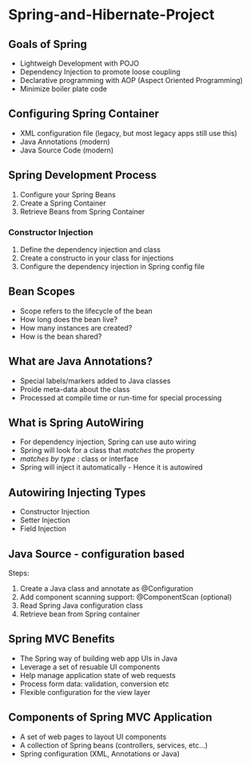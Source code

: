# Spring-and-Hibernate-Project

## Goals of Spring
* Lightweigh Development with POJO
* Dependency Injection to promote loose coupling
* Declarative programming with AOP (Aspect Oriented Programming)
* Minimize boiler plate code

## Configuring Spring Container
* XML configuration file (legacy, but most legacy apps still use this)
* Java Annotations (modern)
* Java Source Code (modern)

## Spring Development Process
1. Configure your Spring Beans
2. Create a Spring Container
3. Retrieve Beans from Spring Container

### Constructor Injection
1. Define the dependency injection and class
2. Create a constructo in your class for injections
3. Configure the dependency injection in Spring config file

## Bean Scopes
* Scope refers to the lifecycle of the bean
* How long does the bean live?
* How many instances are created?
* How is the bean shared?

## What are Java Annotations?
* Special labels/markers added to Java classes
* Proide meta-data about the class
* Processed at compile time or run-time for special processing

## What is Spring AutoWiring
* For dependency injection, Spring can use auto wiring
* Spring will look for a class that _matches_ the property
* _matches by type_ : class or interface
* Spring will inject it automatically - Hence it is autowired

## Autowiring Injecting Types
* Constructor Injection
* Setter Injection
* Field Injection

## Java Source - configuration based
Steps:
1. Create a Java class and annotate as @Configuration
2. Add component scanning support: @ComponentScan (optional)
3. Read Spring Java configuration class
4. Retrieve bean from Spring container

## Spring MVC Benefits
* The Spring way of building web app UIs in Java
* Leverage a set of resuable UI components
* Help manage application state of web requests
* Process form data: validation, conversion etc
* Flexible configuration for the view layer

## Components of Spring MVC Application
* A set of web pages to layout UI components
* A collection of Spring beans (controllers, services, etc...)
* Spring configuration (XML, Annotations or Java)

